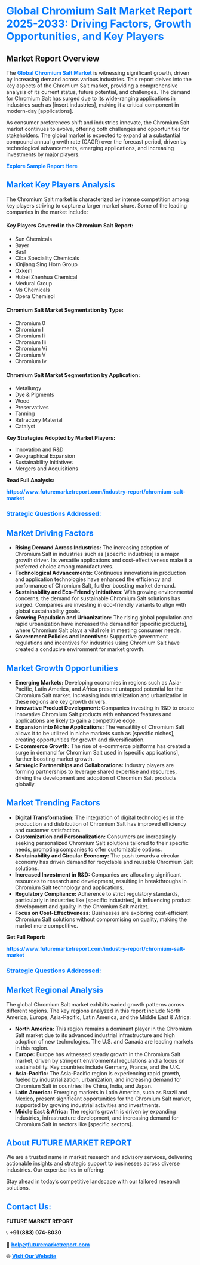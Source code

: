 <h1 style="color: #007BFF;">Global Chromium Salt Market Report 2025-2033: Driving Factors, Growth Opportunities, and Key Players</h1>

<section id="overview">
<h2>Market Report Overview</h2>
<p>The <a href="https://www.futuremarketreport.com/industry-report/chromium-salt-market" style="color: #007BFF; text-decoration: none;"><strong>Global Chromium Salt Market</strong></a> is witnessing significant growth, driven by increasing demand across various industries. This report delves into the key aspects of the Chromium Salt market, providing a comprehensive analysis of its current status, future potential, and challenges. The demand for Chromium Salt has surged due to its wide-ranging applications in industries such as [insert industries], making it a critical component in modern-day [applications].</p>
<p>As consumer preferences shift and industries innovate, the Chromium Salt market continues to evolve, offering both challenges and opportunities for stakeholders. The global market is expected to expand at a substantial compound annual growth rate (CAGR) over the forecast period, driven by technological advancements, emerging applications, and increasing investments by major players.</p>
</section>

<section id="overview">
<p><a href="https://www.futuremarketreport.com/request-sample/reportId=31162" style="color: #007BFF; text-decoration: none;"><strong>Explore Sample Report Here</strong></a></p>
</section>

<section id="key-players">
<h2 style="color: #007BFF;">Market Key Players Analysis</h2>
<p>The Chromium Salt market is characterized by intense competition among key players striving to capture a larger market share. Some of the leading companies in the market include:</p>
<h4>Key Players Covered in the Chromium Salt Report:</h4>
<ul><li>Sun Chemicals</li><li>Bayer</li><li>Basf</li><li>Ciba Speciality Chemicals</li><li>Xinjiang Sing Horn Group</li><li>Oxkem</li><li>Hubei Zhenhua Chemical</li><li>Medural Group</li><li>Ms Chemicals</li><li>Opera Chemisol</li></ul>
<h4>Chromium Salt Market Segmentation by Type:</h4>
<ul><li>Chromium 0</li><li>Chromium I</li><li>Chromium Ii</li><li>Chromium Iii</li><li>Chromium Vi</li><li>Chromium V</li><li>Chromium Iv</li></ul>

<h4>Chromium Salt Market Segmentation by Application:</h4>
<ul><li>Metallurgy</li><li>Dye &amp; Pigments</li><li>Wood</li><li>Preservatives</li><li>Tanning</li><li>Refractory Material</li><li>Catalyst</li></ul>
<p><strong>Key Strategies Adopted by Market Players:</strong></p>
<ul>
<li>Innovation and R&D</li>
<li>Geographical Expansion</li>
<li>Sustainability Initiatives</li>
<li>Mergers and Acquisitions</li>
</ul>
</section>

<section>
<p><strong>Read Full Analysis: </strong></p><a href="https://www.futuremarketreport.com/industry-report/chromium-salt-market" style="color: #007BFF; text-decoration: none;"><strong>https://www.futuremarketreport.com/industry-report/chromium-salt-market</strong></a>
<h3 style="color: #007BFF;">Strategic Questions Addressed:</h3>
</section>

<section id="driving-factors">
<h2 style="color: #007BFF;">Market Driving Factors</h2>
<ul>
<li><strong>Rising Demand Across Industries:</strong> The increasing adoption of Chromium Salt in industries such as [specific industries] is a major growth driver. Its versatile applications and cost-effectiveness make it a preferred choice among manufacturers.</li>
<li><strong>Technological Advancements:</strong> Continuous innovations in production and application technologies have enhanced the efficiency and performance of Chromium Salt, further boosting market demand.</li>
<li><strong>Sustainability and Eco-Friendly Initiatives:</strong> With growing environmental concerns, the demand for sustainable Chromium Salt solutions has surged. Companies are investing in eco-friendly variants to align with global sustainability goals.</li>
<li><strong>Growing Population and Urbanization:</strong> The rising global population and rapid urbanization have increased the demand for [specific products], where Chromium Salt plays a vital role in meeting consumer needs.</li>
<li><strong>Government Policies and Incentives:</strong> Supportive government regulations and incentives for industries using Chromium Salt have created a conducive environment for market growth.</li>
</ul>
</section>

<section id="growth-opportunities">
<h2 style="color: #007BFF;">Market Growth Opportunities</h2>
<ul>
<li><strong>Emerging Markets:</strong> Developing economies in regions such as Asia-Pacific, Latin America, and Africa present untapped potential for the Chromium Salt market. Increasing industrialization and urbanization in these regions are key growth drivers.</li>
<li><strong>Innovative Product Development:</strong> Companies investing in R&D to create innovative Chromium Salt products with enhanced features and applications are likely to gain a competitive edge.</li>
<li><strong>Expansion into Niche Applications:</strong> The versatility of Chromium Salt allows it to be utilized in niche markets such as [specific niches], creating opportunities for growth and diversification.</li>
<li><strong>E-commerce Growth:</strong> The rise of e-commerce platforms has created a surge in demand for Chromium Salt used in [specific applications], further boosting market growth.</li>
<li><strong>Strategic Partnerships and Collaborations:</strong> Industry players are forming partnerships to leverage shared expertise and resources, driving the development and adoption of Chromium Salt products globally.</li>
</ul>
</section>

<section id="trending-factors">
<h2 style="color: #007BFF;">Market Trending Factors</h2>
<ul>
<li><strong>Digital Transformation:</strong> The integration of digital technologies in the production and distribution of Chromium Salt has improved efficiency and customer satisfaction.</li>
<li><strong>Customization and Personalization:</strong> Consumers are increasingly seeking personalized Chromium Salt solutions tailored to their specific needs, prompting companies to offer customizable options.</li>
<li><strong>Sustainability and Circular Economy:</strong> The push towards a circular economy has driven demand for recyclable and reusable Chromium Salt solutions.</li>
<li><strong>Increased Investment in R&D:</strong> Companies are allocating significant resources to research and development, resulting in breakthroughs in Chromium Salt technology and applications.</li>
<li><strong>Regulatory Compliance:</strong> Adherence to strict regulatory standards, particularly in industries like [specific industries], is influencing product development and quality in the Chromium Salt market.</li>
<li><strong>Focus on Cost-Effectiveness:</strong> Businesses are exploring cost-efficient Chromium Salt solutions without compromising on quality, making the market more competitive.</li>
</ul>
</section>

<section>
<p><strong>Get Full Report: </strong></p><a href="https://www.futuremarketreport.com/industry-report/chromium-salt-market" style="color: #007BFF; text-decoration: none;"><strong>https://www.futuremarketreport.com/industry-report/chromium-salt-market</strong></a>
<h3 style="color: #007BFF;">Strategic Questions Addressed:</h3>
</section>


<section id="regional-analysis">
<h2 style="color: #007BFF;">Market Regional Analysis</h2>
<p>The global Chromium Salt market exhibits varied growth patterns across different regions. The key regions analyzed in this report include North America, Europe, Asia-Pacific, Latin America, and the Middle East & Africa:</p>
<ul>
<li><strong>North America:</strong> This region remains a dominant player in the Chromium Salt market due to its advanced industrial infrastructure and high adoption of new technologies. The U.S. and Canada are leading markets in this region.</li>
<li><strong>Europe:</strong> Europe has witnessed steady growth in the Chromium Salt market, driven by stringent environmental regulations and a focus on sustainability. Key countries include Germany, France, and the U.K.</li>
<li><strong>Asia-Pacific:</strong> The Asia-Pacific region is experiencing rapid growth, fueled by industrialization, urbanization, and increasing demand for Chromium Salt in countries like China, India, and Japan.</li>
<li><strong>Latin America:</strong> Emerging markets in Latin America, such as Brazil and Mexico, present significant opportunities for the Chromium Salt market, supported by growing industrial activities and investments.</li>
<li><strong>Middle East & Africa:</strong> The region’s growth is driven by expanding industries, infrastructure development, and increasing demand for Chromium Salt in sectors like [specific sectors].</li>
</ul>
</section>

<footer>
<h2 style="color: #007BFF;">About FUTURE MARKET REPORT</h2>
<p>We are a trusted name in market research and advisory services, delivering actionable insights and strategic support to businesses across diverse industries. Our expertise lies in offering:</p>

<p>Stay ahead in today’s competitive landscape with our tailored research solutions.</p>

<h2 style="color: #007BFF;">Contact Us:</h2>
<p><strong>FUTURE MARKET REPORT</strong></p>
<p>📞 <strong>+91 (883) 074-8030</strong></p>
<p>📧 <strong><a href="mailto:help@futuremarketreport.com" style="color: #007BFF;">help@futuremarketreport.com</a></strong></p>
<p>🌐 <strong><a href="https://www.futuremarketreport.com/" style="color: #007BFF;">Visit Our Website</a></strong></p>
</footer>